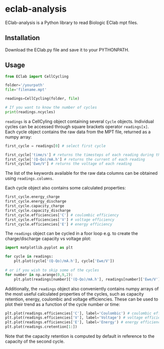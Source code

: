 # eclab-analysis
EClab-analysis is a Python library to read Biologic EClab mpt files.

## Installation
Download the EClab.py file and save it to your PYTHONPATH.

## Usage

```python
from EClab import CellCycling

folder='/yourpath'
file='filename.mpt'

readings=CellCycling(folder, file)

# If you want to know the number of cycles
print(readings.ncycles)
```

`readings` is a CellCyling object containing several `Cycle` objects. Individual
cycles can be accessed through square brackets operator `readings[x]`.
Each cycle object contains the raw data from the MPT file, returned as a numpy
array:

```python
first_cycle = readings[0] # select first cycle

first_cycle['time/s'] # returns the timesteps of each reading during the cycle
first_cycle['(Q-Qo)/mA.h'] # returns the current of each reading
first_cycle['Ewe/V'] # returns the voltage of each reading
```

The list of the keywords available for the raw data columns can be obtained
using `readings.columns`.

Each cycle object also contains some calculated properties:
```python
first_cycle.energy_charge
first_cycle.energy_discharge
first_cycle.capacity_charge
first_cycle.capacity_discharge
first_cycle.efficiencies['C'] # coulombic efficiency
first_cycle.efficiencies['V'] # voltage efficiency
first_cycle.efficiencies['E'] # energy efficiency
```

The `readings` object can be cycled in a foor loop e.g. to create the charge/discharge
capacity vs voltage plot:

```python
import matplotlib.pyplot as plt

for cycle in readings:
    plt.plot(cycle['(Q-Qo)/mA.h'], cycle['Ewe/V'])
    
# or if you wish to skip some of the cycles
for number in np.arange(0,9,2):
    plt.plot(readings[number]['(Q-Qo)/mA.h'], readings[number]['Ewe/V'])
```

Additionally, the `readings` object also conveniently contains numpy arrays
of the most useful calculated properties of the cycles, such as capacity retention,
energy, coulombic and voltage efficiencies. These can be used to plot their trend
as a function of the cycle number or time:

```python
plt.plot(readings.efficiencies['C'], label='Coulombic') # coulombic efficiency
plt.plot(readings.efficiencies['V'], label='Voltage') # voltage efficiency
plt.plot(readings.efficiencies['E'], label='Energy') # energy efficiency
plt.plot(readings.cretention[1:])
```
Note that the capacity retention is computed by default in reference to the
capacity of the second cycle.